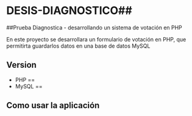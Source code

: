 # DESIS-DIAGNOSTICO## 
##Prueba Diagnostica - desarrollando un sistema de votación en PHP

En este proyecto se desarrollara un formulario de votación en PHP, que permitirta guardarlos datos en una base de datos MySQL


## Version

- PHP  == 
- MySQL ==

## Como usar la aplicación

